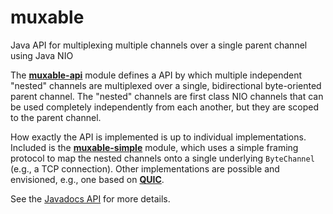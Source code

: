 # muxable
Java API for multiplexing multiple channels over a single parent channel using Java NIO

The **[muxable-api](https://archiecobbs.github.io/muxable/site/apidocs/index.html?org/dellroad/muxable/MuxableChannel.html)** module defines a API by which multiple independent "nested" channels are multiplexed over a single, bidirectional byte-oriented parent channel. The "nested" channels are first class NIO channels that can be used completely independently from each another, but they are scoped to the parent channel.

How exactly the API is implemented is up to individual implementations. Included is the **[muxable-simple](https://archiecobbs.github.io/muxable/site/apidocs/index.html?org/dellroad/muxable/simple/SimpleMuxableChannel.html)** module, which uses a simple framing protocol to map the nested channels onto a single underlying `ByteChannel` (e.g., a TCP connection). Other implementations are possible and envisioned, e.g., one based on **[QUIC](https://en.wikipedia.org/wiki/QUIC)**.

See the [Javadocs API](http://archiecobbs.github.io/muxable/site/apidocs/index.html) for more details.
